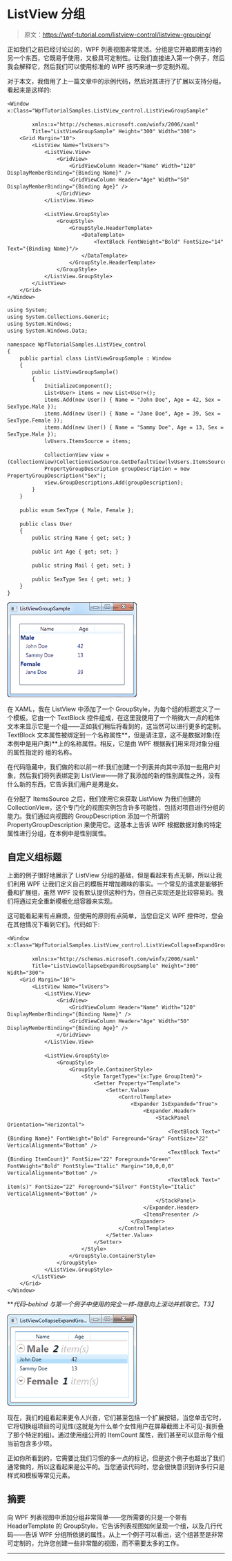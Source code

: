 # ListView 分组

> 原文：<https://wpf-tutorial.com/listview-control/listview-grouping/>

正如我们之前已经讨论过的，WPF 列表视图非常灵活。分组是它开箱即用支持的另一个东西，它既易于使用，又极具可定制性。让我们直接进入第一个例子，然后我会解释它，然后我们可以使用标准的 WPF 技巧来进一步定制外观。

对于本文，我借用了上一篇文章中的示例代码，然后对其进行了扩展以支持分组。看起来是这样的:

```
<Window x:Class="WpfTutorialSamples.ListView_control.ListViewGroupSample"

        xmlns:x="http://schemas.microsoft.com/winfx/2006/xaml"
        Title="ListViewGroupSample" Height="300" Width="300">
    <Grid Margin="10">
        <ListView Name="lvUsers">
            <ListView.View>
                <GridView>
                    <GridViewColumn Header="Name" Width="120" DisplayMemberBinding="{Binding Name}" />
                    <GridViewColumn Header="Age" Width="50" DisplayMemberBinding="{Binding Age}" />
                </GridView>
            </ListView.View>

            <ListView.GroupStyle>
                <GroupStyle>
                    <GroupStyle.HeaderTemplate>
                        <DataTemplate>
                            <TextBlock FontWeight="Bold" FontSize="14" Text="{Binding Name}"/>
                        </DataTemplate>
                    </GroupStyle.HeaderTemplate>
                </GroupStyle>
            </ListView.GroupStyle>
        </ListView>
    </Grid>
</Window>
```

```
using System;
using System.Collections.Generic;
using System.Windows;
using System.Windows.Data;

namespace WpfTutorialSamples.ListView_control
{
	public partial class ListViewGroupSample : Window
	{
		public ListViewGroupSample()
		{
			InitializeComponent();
			List<User> items = new List<User>();
			items.Add(new User() { Name = "John Doe", Age = 42, Sex = SexType.Male });
			items.Add(new User() { Name = "Jane Doe", Age = 39, Sex = SexType.Female });
			items.Add(new User() { Name = "Sammy Doe", Age = 13, Sex = SexType.Male });
			lvUsers.ItemsSource = items;

			CollectionView view = (CollectionView)CollectionViewSource.GetDefaultView(lvUsers.ItemsSource);
			PropertyGroupDescription groupDescription = new PropertyGroupDescription("Sex");
			view.GroupDescriptions.Add(groupDescription);
		}
	}

	public enum SexType { Male, Female };

	public class User
	{
		public string Name { get; set; }

		public int Age { get; set; }

		public string Mail { get; set; }

		public SexType Sex { get; set; }
	}
}
```

![](img/263e86d439931dbf4aca22fed257c92f.png "A ListView with items divided into groups")

在 XAML，我在 ListView 中添加了一个 GroupStyle，为每个组的标题定义了一个模板。它由一个 TextBlock 控件组成，在这里我使用了一个稍微大一点的粗体文本来显示它是一个组——正如我们稍后将看到的，这当然可以进行更多的定制。TextBlock 文本属性被绑定到一个名称属性**，但是请注意，这不是数据对象(在本例中是用户类)**上的名称属性。相反，它是由 WPF 根据我们用来将对象分组的属性指定的 组的名称。

<input type="hidden" name="IL_IN_ARTICLE">

在代码隐藏中，我们做的和以前一样:我们创建一个列表并向其中添加一些用户对象，然后我们将列表绑定到 ListView——除了我添加的新的性别属性之外，没有什么新的东西，它告诉我们用户是男是女。

在分配了 ItemsSource 之后，我们使用它来获取 ListView 为我们创建的 CollectionView。这个专门化的视图实例包含许多可能性，包括对项目进行分组的能力。我们通过向视图的 GroupDescription 添加一个所谓的 PropertyGroupDescription 来使用它。这基本上告诉 WPF 根据数据对象的特定属性进行分组，在本例中是性别属性。

## 自定义组标题

上面的例子很好地展示了 ListView 分组的基础，但是看起来有点无聊，所以让我们利用 WPF 让我们定义自己的模板并增加趣味的事实。一个常见的请求是能够折叠和扩展组，虽然 WPF 没有默认提供这种行为，但自己实现还是比较容易的。我们将通过完全重新模板化组容器来实现。

这可能看起来有点麻烦，但使用的原则有点简单，当您自定义 WPF 控件时，您会在其他情况下看到它们。代码如下:

```
<Window x:Class="WpfTutorialSamples.ListView_control.ListViewCollapseExpandGroupSample"

        xmlns:x="http://schemas.microsoft.com/winfx/2006/xaml"
        Title="ListViewCollapseExpandGroupSample" Height="300" Width="300">
    <Grid Margin="10">
        <ListView Name="lvUsers">
            <ListView.View>
                <GridView>
                    <GridViewColumn Header="Name" Width="120" DisplayMemberBinding="{Binding Name}" />
                    <GridViewColumn Header="Age" Width="50" DisplayMemberBinding="{Binding Age}" />
                </GridView>
            </ListView.View>

            <ListView.GroupStyle>
                <GroupStyle>
                    <GroupStyle.ContainerStyle>
                        <Style TargetType="{x:Type GroupItem}">
                            <Setter Property="Template">
                                <Setter.Value>
                                    <ControlTemplate>
                                        <Expander IsExpanded="True">
                                            <Expander.Header>
                                                <StackPanel Orientation="Horizontal">
                                                    <TextBlock Text="{Binding Name}" FontWeight="Bold" Foreground="Gray" FontSize="22" VerticalAlignment="Bottom" />
                                                    <TextBlock Text="{Binding ItemCount}" FontSize="22" Foreground="Green" FontWeight="Bold" FontStyle="Italic" Margin="10,0,0,0" VerticalAlignment="Bottom" />
                                                    <TextBlock Text=" item(s)" FontSize="22" Foreground="Silver" FontStyle="Italic" VerticalAlignment="Bottom" />
                                                </StackPanel>
                                            </Expander.Header>
                                            <ItemsPresenter />
                                        </Expander>
                                    </ControlTemplate>
                                </Setter.Value>
                            </Setter>
                        </Style>
                    </GroupStyle.ContainerStyle>
                </GroupStyle>
            </ListView.GroupStyle>
        </ListView>
    </Grid>
</Window>
```

***代码-behind 与第一个例子中使用的完全一样-随意向上滚动并抓取它。*T3】**

![](img/947f54be1451929440619d343f6b7fe4.png "A ListView with items divided into customized groups")

现在，我们的组看起来更令人兴奋，它们甚至包括一个扩展按钮，当您单击它时，它将切换组项目的可见性(这就是为什么单个女性用户在屏幕截图上不可见-我折叠了那个特定的组)。通过使用组公开的 ItemCount 属性，我们甚至可以显示每个组当前包含多少项。

正如你所看到的，它需要比我们习惯的多一点的标记，但是这个例子也超出了我们通常做的，所以这看起来是公平的。当您通读代码时，您会很快意识到许多行只是样式和模板等常见元素。

## 摘要

向 WPF 列表视图中添加分组非常简单——您所需要的只是一个带有 HeaderTemplate 的 GroupStyle，它告诉列表视图如何呈现一个组，以及几行代码——告诉 WPF 分组所依据的属性。从上一个例子可以看出，这个组甚至是非常可定制的，允许您创建一些非常酷的视图，而不需要太多的工作。

* * *